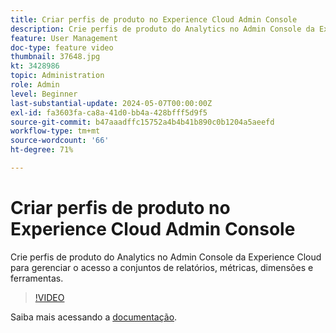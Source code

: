 ```yaml
---
title: Criar perfis de produto no Experience Cloud Admin Console
description: Crie perfis de produto do Analytics no Admin Console da Experience Cloud para gerenciar o acesso a conjuntos de relatórios, métricas, dimensões e ferramentas.
feature: User Management
doc-type: feature video
thumbnail: 37648.jpg
kt: 3428986
topic: Administration
role: Admin
level: Beginner
last-substantial-update: 2024-05-07T00:00:00Z
exl-id: fa3603fa-ca8a-41d0-bb4a-428bfff5d9f5
source-git-commit: b47aaadffc15752a4b4b41b890c0b1204a5aeefd
workflow-type: tm+mt
source-wordcount: '66'
ht-degree: 71%

---
```


# Criar perfis de produto no Experience Cloud Admin Console

Crie perfis de produto do Analytics no Admin Console da Experience Cloud para gerenciar o acesso a conjuntos de relatórios, métricas, dimensões e ferramentas.

>[!VIDEO](https://video.tv.adobe.com/v/3428986/?learn=on)

Saiba mais acessando a [documentação](https://experienceleague.adobe.com/en/docs/analytics/admin/admin-console/permissions/product-profile).
